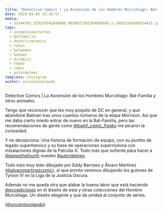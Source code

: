 ```yaml
---
title: "Detective Comics | La Ascensión de los Hombres Murciélago: Bat-Familia y otros animales"
date: 2019-03-05 15:39:57
media: 
  - 53344763_329245641046688_8038027363264684505_n_18033268495074431.jpg
tags: 
  - animalesnocturnos
  - batfamilia
  - detectivecomics
  - robin
  - batwoman
  - batman
  - dccomics
  - tebeo
  - comic
  - autordelmes
template: instagram
author: uncientovolando
---
```


Detective Comics | La Ascensión de los Hombres Murciélago: Bat-Familia y otros animales.


Tengo que reconocer que leo muy poquito de DC en general, y que abandoné Batman tras unos cuantos números de la etapa Morrison. Así que me daba cierto miedo entrar de nuevo en la Bat-Familia, pero las recomendaciones de gente como [@bamf_comic_freaks](https://instagram.com/bamf_comic_freaks) me picaron la curiosidad.


Y no decepciona. Una historia de formación de equipo, con su puntito de legado superheroico y su base de operaciones supermolona con instalaciones dignas de la Patrulla-X. Todo más que sufiente para hacer a [@jamesthefourth](https://instagram.com/jamesthefourth) nuestro [#autordelmes](/tags/autordelmes).


Todo esto muy bien dibujado por Eddy Barrows y Álvaro Martínez ([@alvaromartinezcomic](https://instagram.com/alvaromartinezcomic)), al que pronto veremos dibujando los guiones de Tynion IV en la Liga de la Justicia Oscura.


Además no me queda otra que alabar la buena labor que está haciendo [@eccediciones](https://instagram.com/eccediciones) en el diseño de esta y otras colecciones del Hombre Murciélago. Un diseño elegante y que da unidad al conjunto de series.


([@uncientovolando](https://instagram.com/uncientovolando))
